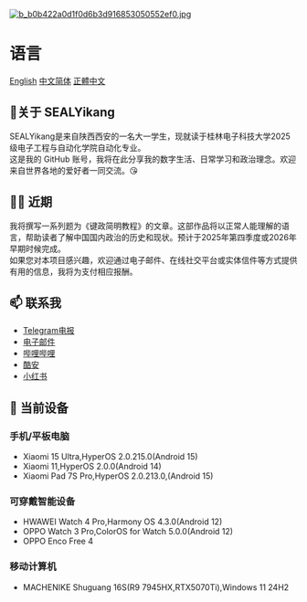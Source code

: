 [![b_b0b422a0d1f0d6b3d916853050552ef0.jpg](https://youke1.picui.cn/s1/2025/09/09/68bfefa609a14.jpg)](https://youke1.picui.cn/s1/2025/09/09/68bfefa609a14.jpg)





# 语言
[English](https://github.com/SEALYikang/SEALYikang/blob/main/README.md)       [中文简体](https://github.com/SEALYikang/SEALYikang/blob/main/zhcn.md)       [正體中文](https://github.com/SEALYikang/SEALYikang/blob/main/zhtw.md)
## 🧐关于 SEALYikang
SEALYikang是来自陕西西安的一名大一学生，现就读于桂林电子科技大学2025级电子工程与自动化学院自动化专业。\
这是我的 GitHub 账号，我将在此分享我的数字生活、日常学习和政治理念。欢迎来自世界各地的爱好者一同交流。😘
## 👨‍💻 近期
我将撰写一系列题为《键政简明教程》的文章。这部作品将以正常人能理解的语言，帮助读者了解中国国内政治的历史和现状。预计于2025年第四季度或2026年早期时候完成。\
如果您对本项目感兴趣，欢迎通过电子邮件、在线社交平台或实体信件等方式提供有用的信息，我将为支付相应报酬。
## 📫 联系我
- [Telegram电报](https://t.me/SEALYikang)
- [电子邮件](mailto:faxiafeng@gmail.com)
- [哔哩哔哩](https://space.bilibili.com/289888769?spm_id_from=333.1007.0.0)
- [酷安](http://www.coolapk.com/u/10936550)
- [小红书](https://www.xiaohongshu.com/user/profile/558c80fbd232e1604c14b13b?xsec_token=YBNltSY4kims5rTJnS9GfK1hMDVWPjz4XLOQ-CCpzxsBo%3D&xsec_source=app_share&xhsshare=CopyLink&appuid=558c80fbd232e1604c14b13b&apptime=1757408851&share_id=da22ac7eeef94d65a5fc7c8a528d6a7d&share_channel=copy_link)
## 📱 当前设备
### 手机/平板电脑
- Xiaomi 15 Ultra,HyperOS 2.0.215.0(Android 15)
- Xiaomi 11,HyperOS 2.0.0(Android 14)
- Xiaomi Pad 7S Pro,HyperOS 2.0.213.0,(Android 15)
### 可穿戴智能设备
- HWAWEI Watch 4 Pro,Harmony OS 4.3.0(Android 12)
- OPPO Watch 3 Pro,ColorOS for Watch 5.0.0(Android 12)
- OPPO Enco Free 4
### 移动计算机
- MACHENIKE Shuguang 16S(R9 7945HX,RTX5070Ti),Windows 11 24H2
